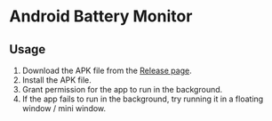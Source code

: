 # Android Battery Monitor

## Usage

1. Download the APK file from the [Release page](../../releases).
1. Install the APK file.
1. Grant permission for the app to run in the background.
1. If the app fails to run in the background, try running it in a floating window / mini window.
